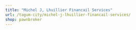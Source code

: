 ```yaml
---
title: "Michel J, Lhuillier Financail Services"
url: /tagum-city/michel-j-lhuillier-financail-services/
shop: pawnbroker
---
```

